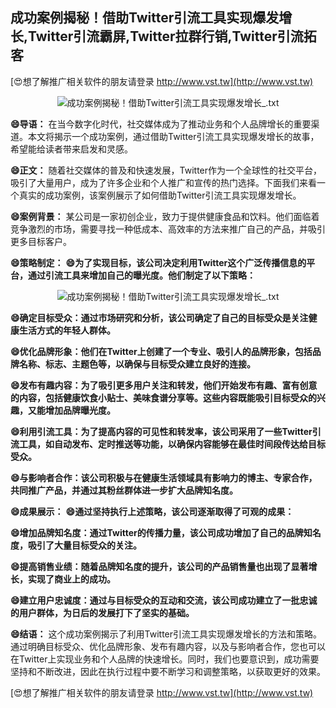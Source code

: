 ## **成功案例揭秘！借助Twitter引流工具实现爆发增长,Twitter引流霸屏,Twitter拉群行销,Twitter引流拓客**

[😍想了解推广相关软件的朋友请登录 http://www.vst.tw](http://www.vst.tw)

 <center><img src="https://vst.tw/MP4/tuiguang/png/0.png" alt="成功案例揭秘！借助Twitter引流工具实现爆发增长_.txt"></center>

**😄导语：**
在当今数字化时代，社交媒体成为了推动业务和个人品牌增长的重要渠道。本文将揭示一个成功案例，通过借助Twitter引流工具实现爆发增长的故事，希望能给读者带来启发和灵感。

**😄正文：**
随着社交媒体的普及和快速发展，Twitter作为一个全球性的社交平台，吸引了大量用户，成为了许多企业和个人推广和宣传的热门选择。下面我们来看一个真实的成功案例，该案例展示了如何借助Twitter引流工具实现爆发增长。

**😄案例背景：**
某公司是一家初创企业，致力于提供健康食品和饮料。他们面临着竞争激烈的市场，需要寻找一种低成本、高效率的方法来推广自己的产品，并吸引更多目标客户。

**😄策略制定：**
**😄为了实现目标，该公司决定利用Twitter这个广泛传播信息的平台，通过引流工具来增加自己的曝光度。他们制定了以下策略：**

 <center><img src="https://vst.tw/MP4/tuiguang/png/0.png" alt="成功案例揭秘！借助Twitter引流工具实现爆发增长_.txt"></center>

**😄确定目标受众：通过市场研究和分析，该公司确定了自己的目标受众是关注健康生活方式的年轻人群体。**

**😄优化品牌形象：他们在Twitter上创建了一个专业、吸引人的品牌形象，包括品牌名称、标志、主题色等，以确保与目标受众建立良好的连接。**

**😄发布有趣内容：为了吸引更多用户关注和转发，他们开始发布有趣、富有创意的内容，包括健康饮食小贴士、美味食谱分享等。这些内容既能吸引目标受众的兴趣，又能增加品牌曝光度。**

**😄利用引流工具：为了提高内容的可见性和转发率，该公司采用了一些Twitter引流工具，如自动发布、定时推送等功能，以确保内容能够在最佳时间段传达给目标受众。**

**😄与影响者合作：该公司积极与在健康生活领域具有影响力的博主、专家合作，共同推广产品，并通过其粉丝群体进一步扩大品牌知名度。**

**😄成果展示：**
**😄通过坚持执行上述策略，该公司逐渐取得了可观的成果：**

**😄增加品牌知名度：通过Twitter的传播力量，该公司成功增加了自己的品牌知名度，吸引了大量目标受众的关注。**

**😄提高销售业绩：随着品牌知名度的提升，该公司的产品销售量也出现了显著增长，实现了商业上的成功。**

**😄建立用户忠诚度：通过与目标受众的互动和交流，该公司成功建立了一批忠诚的用户群体，为日后的发展打下了坚实的基础。**

**😄结语：**
这个成功案例揭示了利用Twitter引流工具实现爆发增长的方法和策略。通过明确目标受众、优化品牌形象、发布有趣内容，以及与影响者合作，您也可以在Twitter上实现业务和个人品牌的快速增长。同时，我们也要意识到，成功需要坚持和不断改进，因此在执行过程中要不断学习和调整策略，以获取更好的效果。

[😍想了解推广相关软件的朋友请登录 http://www.vst.tw](http://www.vst.tw)



